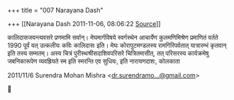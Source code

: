 +++
title = "007 Narayana Dash"

+++
[[Narayana Dash	2011-11-06, 08:06:22 [Source](https://groups.google.com/g/bvparishat/c/sqh55oBvSkM)]]



कालिदासजयन्त्यवसरे प्रणमामि सर्वान्। मेघमार्गविषये स्वर्गस्थेन आचार्येण कुलमणिमिश्रेण प्रमाणितं वर्तते 1990 पूर्वं यत् उत्कलीयः कविः कालिदासः इति। मेघः कोरापुटमण्डलस्य रामगिरिपर्वतात् यात्रारम्भं कृतवान् इति तस्य सम्मतम्। अस्य चित्रं पुरीस्थश्रीसदाशिवपरिसरे चित्रितमासीत्, तत् परिसरस्य कार्यक्रमेषु जबनिकारूपेण व्यवह्रियते स्म इति स्मरन्ति एव सुधियः, इति नारायणदाशः, कोलकाता  
  

2011/11/6 Surendra Mohan Mishra \<[dr.surendramo...@gmail.com]()\>




